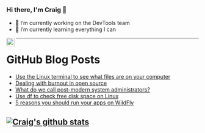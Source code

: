 ### Hi there, I'm Craig 👋

<!--
**CraigTeelFugro/CraigTeelFugro** is a ✨ _special_ ✨ repository because its `README.md` (this file) appears on your GitHub profile.

Here are some ideas to get you started:
-->

- 🔭 I’m currently working on the DevTools team
- 🌱 I’m currently learning everything I can

[<img align="left" alt="Craig Teel | LinkedIn" width="22px" src="https://cdn.jsdelivr.net/npm/simple-icons@v3/icons/linkedin.svg" />][linkedin]

---

# GitHub Blog Posts

<!-- BLOG-POST-LIST:START -->
- [Use the Linux terminal to see what files are on your computer](https://opensource.com/article/21/8/linux-list-files)
- [Dealing with burnout in open source](https://opensource.com/article/21/7/burnout-open-source)
- [What do we call post-modern system administrators?](https://opensource.com/article/21/7/system-administrators)
- [Use df to check free disk space on Linux](https://opensource.com/article/21/7/check-disk-space-linux-df)
- [5 reasons you should run your apps on WildFly](https://opensource.com/article/21/7/run-apps-wildfly)
<!-- BLOG-POST-LIST:END -->

## [![Craig's github stats](https://github-readme-stats.vercel.app/api?username=craigteelfugro)](https://github.com/anuraghazra/github-readme-stats)


[linkedin]: https://linkedin.com/in/craig-teel-b8786771
